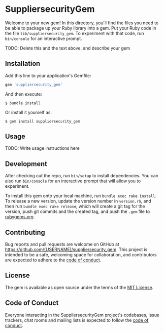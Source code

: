 # SuppliersecurityGem

Welcome to your new gem! In this directory, you'll find the files you need to be able to package up your Ruby library into a gem. Put your Ruby code in the file `lib/suppliersecurity_gem`. To experiment with that code, run `bin/console` for an interactive prompt.

TODO: Delete this and the text above, and describe your gem

## Installation

Add this line to your application's Gemfile:

```ruby
gem 'suppliersecurity_gem'
```

And then execute:

    $ bundle install

Or install it yourself as:

    $ gem install suppliersecurity_gem

## Usage

TODO: Write usage instructions here

## Development

After checking out the repo, run `bin/setup` to install dependencies. You can also run `bin/console` for an interactive prompt that will allow you to experiment.

To install this gem onto your local machine, run `bundle exec rake install`. To release a new version, update the version number in `version.rb`, and then run `bundle exec rake release`, which will create a git tag for the version, push git commits and the created tag, and push the `.gem` file to [rubygems.org](https://rubygems.org).

## Contributing

Bug reports and pull requests are welcome on GitHub at https://github.com/[USERNAME]/suppliersecurity_gem. This project is intended to be a safe, welcoming space for collaboration, and contributors are expected to adhere to the [code of conduct](https://github.com/[USERNAME]/suppliersecurity_gem/blob/main/CODE_OF_CONDUCT.md).

## License

The gem is available as open source under the terms of the [MIT License](https://opensource.org/licenses/MIT).

## Code of Conduct

Everyone interacting in the SuppliersecurityGem project's codebases, issue trackers, chat rooms and mailing lists is expected to follow the [code of conduct](https://github.com/[USERNAME]/suppliersecurity_gem/blob/main/CODE_OF_CONDUCT.md).
